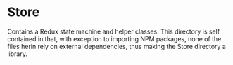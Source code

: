 # Store

Contains a Redux state machine and helper classes. This directory is self
contained in that, with exception to importing NPM packages, none of the files
herin rely on external dependencies, thus making the Store directory a library.
